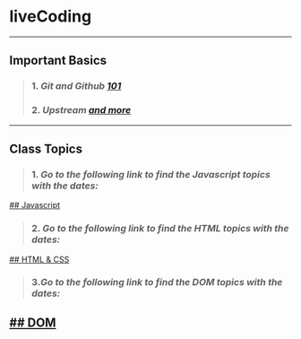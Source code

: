 # liveCoding
---
## Important Basics
>### 1. *Git and Github [101](https://github.com/hamzadarej/liveCoding/blob/master/Dec/15-12.md)*
>### 2. *Upstream [and more](https://github.com/hamzadarej/liveCoding/blob/master/Dec/16-12.md)*
---
## Class Topics
>### 1. *Go to the following link to find the Javascript topics with the dates:*

[## Javascript]()
>### 2. *Go to the following link to find the HTML topics with the dates:*

[## HTML & CSS]()
>### 3.*Go to the following link to find the DOM topics with the dates:* 

[## DOM]()
---
